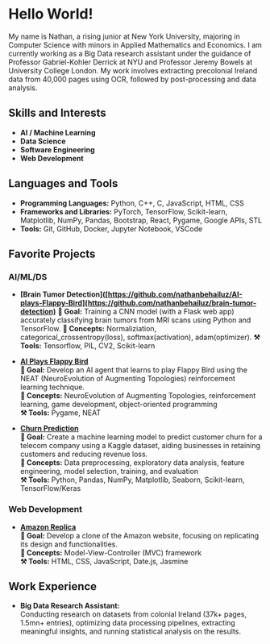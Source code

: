 # Hello World! 
My name is Nathan, a rising junior at New York University, majoring in Computer Science with minors in Applied Mathematics and Economics. I am currently working as a Big Data research assistant under the guidance of Professor Gabriel-Kohler Derrick at NYU and Professor Jeremy Bowels at University College London. My work involves extracting precolonial Ireland data from 40,000 pages using OCR, followed by post-processing and data analysis.

## Skills and Interests

- **AI / Machine Learning**
- **Data Science**
- **Software Engineering**
- **Web Development**

## Languages and Tools

- **Programming Languages:** Python, C++, C, JavaScript, HTML, CSS
- **Frameworks and Libraries:** PyTorch, TensorFlow, Scikit-learn, Matplotlib, NumPy, Pandas, Bootstrap, React, Pygame, Google APIs, STL
- **Tools:** Git, GitHub, Docker, Jupyter Notebook, VSCode

## Favorite Projects

### AI/ML/DS
- **[Brain Tumor Detection]([https://github.com/nathanbehailuz/AI-plays-Flappy-Bird](https://github.com/nathanbehailuz/brain-tumor-detection)**
  **🎯 Goal:** Training a CNN model (with a Flask web app) accurately classifying brain tumors from MRI scans using Python and TensorFlow. 
  **🧠 Concepts:** Normaliziation, categorical_crossentropy(loss), softmax(activation), adam(optimizer). 
  **⚒️ Tools:** Tensorflow, PIL, CV2, Scikit-learn

- **[AI Plays Flappy Bird](https://github.com/nathanbehailuz/AI-plays-Flappy-Bird)**  
  **🎯 Goal:** Develop an AI agent that learns to play Flappy Bird using the NEAT (NeuroEvolution of Augmenting Topologies) reinforcement learning technique.  
  **🧠 Concepts:** NeuroEvolution of Augmenting Topologies, reinforcement learning, game development, object-oriented programming  
  **⚒️ Tools:** Pygame, NEAT

- **[Churn Prediction](https://github.com/nathanbehailuz/churn-prediction)**  
  **🎯 Goal:** Create a machine learning model to predict customer churn for a telecom company using a Kaggle dataset, aiding businesses in retaining customers and reducing revenue loss.  
  **🧠 Concepts:** Data preprocessing, exploratory data analysis, feature engineering, model selection, training, and evaluation  
  **⚒️ Tools:** Python, Pandas, NumPy, Matplotlib, Seaborn, Scikit-learn, TensorFlow/Keras

### Web Development

- **[Amazon Replica](https://github.com/nathanbehailuz/amazon-replica)**  
  **🎯 Goal:** Develop a clone of the Amazon website, focusing on replicating its design and functionalities.  
  **🧠 Concepts:** Model-View-Controller (MVC) framework  
  **⚒️ Tools:** HTML, CSS, JavaScript, Date.js, Jasmine


## Work Experience
- **Big Data Research Assistant:**  
  Conducting research on datasets from colonial Ireland (37k+ pages, 1.5mn+ entries), optimizing data processing pipelines, extracting meaningful insights, and running statistical analysis on the results.
